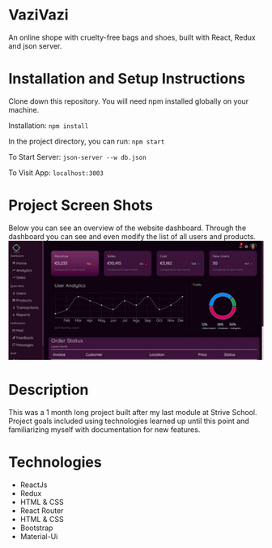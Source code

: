 # VaziVazi
An online shope with cruelty-free bags and shoes, built with React, Redux and json server. 

# Installation and Setup Instructions
Clone down this repository. You will need npm installed globally on your machine.

Installation:
`npm install`

In the project directory, you can run:
 `npm start`
 
To Start Server:
`json-server --w db.json`

To Visit App:
`localhost:3003`

# Project Screen Shots
Below you can see an overview of the website dashboard. Through the dashboard you can see and even modify the list of all users and products.
<br>
<img src="https://github.com/Sanaz-M/WebShop/blob/main/vazi-vazi/src/screenshots/dashboard.JPG" />

# Description
This was a 1 month long project built after my last module at Strive School. Project goals included using technologies learned up until this point and familiarizing myself with documentation for new features.


# Technologies
<ul>
 <li>ReactJs</li>
 <li>Redux</li>
 <li>HTML & CSS</li>
 <li>React Router</li>
 <li>HTML & CSS</li>
 <li>Bootstrap</li>
 <li>Material-Ui</li>
</ul>
